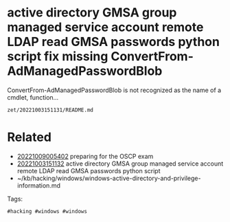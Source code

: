 # active directory  GMSA group managed service account remote LDAP read GMSA passwords python script fix missing ConvertFrom-AdManagedPasswordBlob
ConvertFrom-AdManagedPasswordBlob is not recognized as the name of a cmdlet, function...

` zet/20221003151131/README.md `

# Related

- [20221009005402](/zet/20221009005402/README.md) preparing for the OSCP exam
- [20221003151132](/zet/20221003151132/README.md) active directory  GMSA group managed service account remote LDAP read GMSA passwords python script
- ~/kb/hacking/windows/windows-active-directory-and-privilege-information.md

Tags:

    #hacking #windows #windows 
